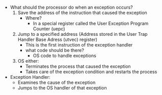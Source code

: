 - What should the processor do when an exception occurs?
	1. Save the address of the instruction that caused the exception
		- Where?
			- In a special register called the User Exception Program Counter (uepc)
	2. Jump to a specified address (Address stored in the User Trap Handler Base Adress (utvec) register)
		- This is the first instruction of the exception handler
		- what code should be there?
			- OS code to handle exceptions
	3. OS either:
		- Terminates the process that caused the exception
		- Takes care of the exception condition and restarts the process
- Exception Handler:
	- Examines the cause of the exception
	- Jumps to the OS handler of that exception
